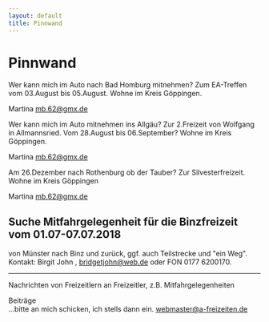 ```yaml
---
layout: default
title: Pinnwand
---
```

# Pinnwand

Wer kann mich im Auto nach Bad Homburg mitnehmen?
Zum EA-Treffen vom 03.August bis 05.August.
Wohne im Kreis Göppingen.
 
Martina
<mb.62@gmx.de> 
 
Wer kann mich im Auto mitnehmen ins Allgäu?
Zur 2.Freizeit von Wolfgang in Allmannsried.
Vom 28.August bis 06.September?
Wohne im Kreis Göppingen.
 
Martina
<mb.62@gmx.de>

Am 26.Dezember nach Rothenburg ob der Tauber?
Zur Silvesterfreizeit.
Wohne im Kreis Göppingen

Martina
<mb.62@gmx.de>

## Suche Mitfahrgelegenheit für die Binzfreizeit vom 01.07-07.07.2018

von Münster nach Binz und zurück, ggf. auch Teilstrecke und "ein Weg".
Kontakt: Birgit John , bridgetjohn@web.de oder FON 0177 6200170.

--------------------------------------------------------------------

Nachrichten von Freizeitlern an Freizeitler, z.B.
Mitfahrgelegenheiten

Beiträge<br>
...bitte an mich schicken, ich stells dann ein.
<webmaster@a-freizeiten.de>

